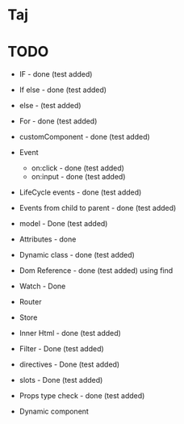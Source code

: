 # Taj

# TODO 

* IF - done (test added)
* If else - done (test added)
* else - (test added)
* For - done (test added)
* customComponent - done (test added)
* Event 
  * on:click - done (test added)
  * on:input - done (test added)

* LifeCycle events - done (test added)
* Events from child to parent - done (test added)
* model - Done (test added)
* Attributes - done
* Dynamic class - done (test added)
* Dom Reference - done (test added) using find
* Watch - Done
* Router
* Store
* Inner Html - done (test added)
* Filter - Done (test added)
* directives - Done (test added)
* slots - Done (test added)
* Props type check - done (test added)
* Dynamic component
